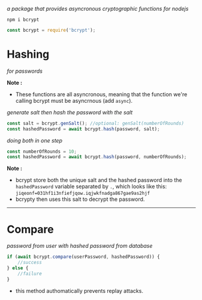 *a package that provides asyncronous cryptographic functions for nodejs*

```shell
npm i bcrypt
```

```js
const bcrypt = require('bcrypt');
```

# Hashing
*for passwords*

**Note :**
- These functions are all asyncronous, meaning that the function we're calling bcrypt must be asyncrnous (add `async`).

*generate salt then hash the password with the salt*
```js
const salt = bcrypt.genSalt(); //optional: genSalt(numberOfRounds)
const hashedPassword = await bcrypt.hash(password, salt);
```

*doing both in one step*
```js
const numberOfRounds = 10;
const hashedPassword = await bcrypt.hash(password, numberOfRounds);
```

**Note :**
- bcrypt store both the unique salt and the hashed password into the `hashedPassword` variable separated by `.`, which looks like this: `jiqeonf=031hf1i3nfiefjqow.iqjwkfnadga867gae9as2hjf`
- bcrypty then uses this salt to decrypt the password.


---

# Compare
*password from user with hashed password from database*

```js
if (await bcrypt.compare(userPassword, hashedPassword)) {
	//success
} else {
	//failure
}
```
- this method authomatically prevents replay attacks.